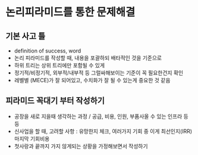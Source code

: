 # 논리피라미드를 통한 문제해결
## 기본 사고 틀
- definition of success, word
- 논리 피라미드를 작성할 때, 내용을 포괄하되 배타적인 것을 기준으로
- 하위 트리는 상위 트리에만 포함될 수 있게
- 정기적/비정기적, 외부적/내부적 등 그럴싸해보이는 기준이 꼭 필요한건지 확인
 
- 레벨별 (MECE)가 잘 되어있고, 수치화가 잘 될 수 있는게 중요한 것 같음
##  피라미드 꼭대기 부터 작성하기
- 공장을 새로 지을때 생각하는 과정 / 공급, 비용, 인원, 부품사올 수 있는 인프라 등등
- 신사업을 할 때, 고려할 사항 : 유망한지 체크, 여러가지 기회 중 이게 최선인지(IRR) 마지막 기회비용
- 첫사랑과 끝까지 가지 않게되는 상황을 가정해보면서 작성하기 
